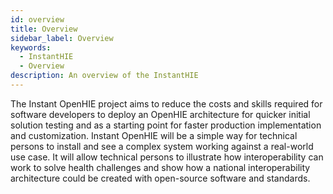 ```yaml
---
id: overview
title: Overview
sidebar_label: Overview
keywords: 
  - InstantHIE
  - Overview
description: An overview of the InstantHIE
---
```


The Instant OpenHIE project aims to reduce the costs and skills required for software developers to deploy an OpenHIE architecture for quicker initial solution testing and as a starting point for faster production implementation and customization. Instant OpenHIE will be a simple way for technical persons to install and see a complex system working against a real-world use case. It will allow technical persons to illustrate how interoperability can work to solve health challenges and show how a national interoperability architecture could be created with open-source software and standards.
